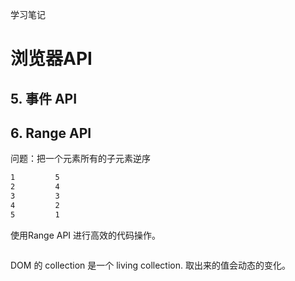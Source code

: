 学习笔记



# 浏览器API

## 5. 事件 API

## 6. Range API

问题：把一个元素所有的子元素逆序

```markdown
1         5
2         4
3         3
4         2
5         1
```
使用Range API 进行高效的代码操作。
```js


```

DOM 的 collection 是一个 living collection. 取出来的值会动态的变化。
